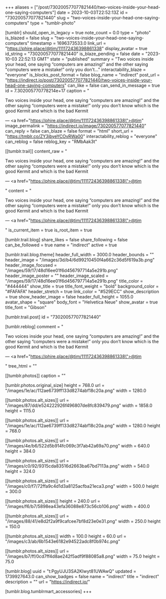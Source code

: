 +++
aliases = ["/post/730200577077821440/two-voices-inside-your-head-one-saying-computers"]
date = 2023-10-03T22:52:13Z
id = "730200577077821440"
slug = "two-voices-inside-your-head-one-saying-computers"
type = "tumblr-photo"

[tumblr]
should_open_in_legacy = true
note_count = 0.0
type = "photo"
is_blazed = false
slug = "two-voices-inside-your-head-one-saying-computers"
timestamp = 1696373533.0
link_url = "https://phire.place/@tim/111172436398861338"
display_avatar = true
id_string = "730200577077821440"
is_blaze_pending = false
date = "2023-10-03 22:52:13 GMT"
state = "published"
summary = "Two voices inside your head, one saying “computers are amazing!” and the other saying \"computers were a mistake!” only you don't..."
interactability_blaze = "everyone"
is_blocks_post_format = false
blog_name = "indirect"
post_url = "https://indirect.io/post/730200577077821440/two-voices-inside-your-head-one-saying-computers"
can_like = false
can_send_in_message = true
id = 7.302005770778214e+17
caption = "<p>Two voices inside your head, one saying “computers are amazing!” and the other saying &ldquo;computers were a mistake!” only you don&rsquo;t know which is the good Kermit and which is the bad Kermit</p> — <a href=\"https://phire.place/@tim/111172436398861338\">@tim</a>"
image_permalink = "https://indirect.io/image/730200577077821440"
can_reply = false
can_blaze = false
format = "html"
short_url = "https://tmblr.co/ZY3jbyeYCOvRWa00"
interactability_reblog = "everyone"
can_reblog = false
reblog_key = "RMbAak3t"

[[tumblr.trail]]
content_raw = "<p><p>Two voices inside your head, one saying “computers are amazing!” and the other saying “computers were a mistake!” only you don’t know which is the good Kermit and which is the bad Kermit</p> — <a href=\"https://phire.place/@tim/111172436398861338\">@tim</a></p>"
content = "<p><p>Two voices inside your head, one saying &ldquo;computers are amazing!&rdquo; and the other saying &ldquo;computers were a mistake!&rdquo; only you don&rsquo;t know which is the good Kermit and which is the bad Kermit</p> &mdash; <a href=\"https://phire.place/@tim/111172436398861338\">@tim</a></p>"
is_current_item = true
is_root_item = true

[tumblr.trail.blog]
share_likes = false
share_following = false
can_be_followed = true
name = "indirect"
active = true

[tumblr.trail.blog.theme]
header_full_width = 3000.0
header_bounds = ""
header_image = "/images/3d/b4/6d99210450f4a662c36d5f619a3b.png"
header_image_focused = "/images/59/17/48d16ee01f6d456797714a5e291b.png"
header_image_poster = ""
header_image_scaled = "/images/59/17/48d16ee01f6d456797714a5e291b.png"
title_color = "#444444"
show_title = true
title_font_weight = "bold"
background_color = "#FAFAFA"
header_stretch = true
link_color = "#529ECC"
show_description = true
show_header_image = false
header_full_height = 1055.0
avatar_shape = "square"
body_font = "Helvetica Neue"
show_avatar = true
title_font = "Gibson"

[tumblr.trail.post]
id = "730200577077821440"

[tumblr.reblog]
comment = "<p><p>Two voices inside your head, one saying “computers are amazing!” and the other saying “computers were a mistake!” only you don’t know which is the good Kermit and which is the bad Kermit</p> — <a href=\"https://phire.place/@tim/111172436398861338\">@tim</a></p>"
tree_html = ""

[[tumblr.photos]]
caption = ""

[tumblr.photos.original_size]
height = 768.0
url = "/images/1e/ac/112ae6739ff133d8274abf18c20a.png"
width = 1280.0

[[tumblr.photos.alt_sizes]]
url = "/images/87/dd/e524222926f496807de8fc839479.png"
width = 1858.0
height = 1115.0

[[tumblr.photos.alt_sizes]]
url = "/images/1e/ac/112ae6739ff133d8274abf18c20a.png"
width = 1280.0
height = 768.0

[[tumblr.photos.alt_sizes]]
url = "/images/4e/b6/522d5b914fc069c3f7ab42a69a70.png"
width = 640.0
height = 384.0

[[tumblr.photos.alt_sizes]]
url = "/images/c0/92/9315cda83516d2663ba67bd7113a.png"
width = 540.0
height = 324.0

[[tumblr.photos.alt_sizes]]
url = "/images/c0/f7/72ffa9c4d1d3a8125acfba21eca3.png"
width = 500.0
height = 300.0

[[tumblr.photos.alt_sizes]]
height = 240.0
url = "/images/f6/b7/5898ea43efa36088e873c56cb106.png"
width = 400.0

[[tumblr.photos.alt_sizes]]
url = "/images/88/41/e8d2f2a9f9cafcee7bf8d23e0e31.png"
width = 250.0
height = 150.0

[[tumblr.photos.alt_sizes]]
width = 100.0
height = 60.0
url = "/images/c3/ab/6b1543e6182e94522adc8f0b974c.png"

[[tumblr.photos.alt_sizes]]
url = "/images/b7/ff/0cd7ff4d8ae242f5adf9f88085a8.png"
width = 75.0
height = 75.0

[tumblr.blog]
uuid = "t:PgyUJU3SA2Klwyt81UWAwQ"
updated = 1739927643.0
can_show_badges = false
name = "indirect"
title = "indirect"
description = ""
url = "https://indirect.io/"

[tumblr.blog.tumblrmart_accessories]
+++
